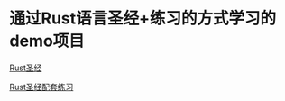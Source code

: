 <!--
 * @Author: Chen Xin
 * @Date: 2022-07-21 21:50:26
 * @LastEditTime: 2022-07-21 21:59:49
 * @LastEditors: Chen Xin
 * @Description: 
 * @FilePath: \hello_world\readme.md
-->
# 通过Rust语言圣经+练习的方式学习的demo项目
[Rust圣经](https://course.rs/about-book.html)

[Rust圣经配套练习](https://zh.practice.rs/why-exercise.html)
